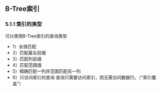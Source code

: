 ## B-Tree索引


### 5.1.1 索引的类型

可以使用B-Tree索引的查询类型
- 1）全值匹配  
- 2）匹配最左前缀  
- 3）匹配列前缀   
- 4）匹配范围值
- 5）精确匹配一列并范围匹配另一列
- 6）只访问索引的查询
    查询只需要访问索引，而无需访问数据行。（"索引覆盖"）
